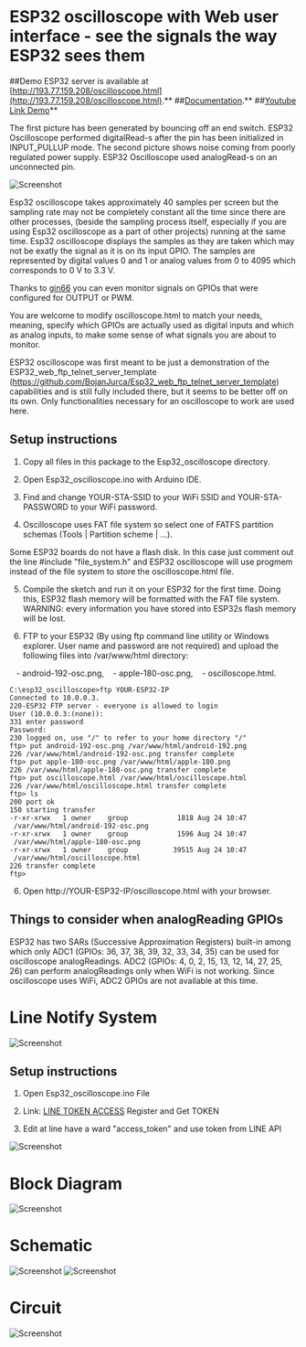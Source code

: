 # ESP32 oscilloscope with Web user interface - see the signals the way ESP32 sees them

##Demo ESP32 server is available at [http://193.77.159.208/oscilloscope.html](http://193.77.159.208/oscilloscope.html).**
##[Documentation](https://docs.google.com/document/d/1AitccX-BwlRkkfwtdfV8JNOcwgnfMa54WH-z18vsoew/edit?usp=sharing).**
##[Youtube Link Demo](https://youtu.be/qkOVh8rKGx4)**

The first picture has been generated by bouncing off an end switch. ESP32 Oscilloscope performed digitalRead-s after the pin has been initialized in INPUT_PULLUP mode. The second picture shows noise coming from poorly regulated power supply. ESP32 Oscilloscope used analogRead-s on an unconnected pin.


![Screenshot](oscilloscope.png)


Esp32 oscilloscope takes approximately 40 samples per screen but the sampling rate may not be completely constant all the time since there are other processes, (beside the sampling process itself, especially if you are using Esp32 oscilloscope as a part of other projects) running at the same time. Esp32 oscilloscope displays the samples as they are taken which may not be exatly the signal as it is on its input GPIO. The samples are represented by digital values 0 and 1 or analog values from 0 to 4095 which corresponds to 0 V to 3.3 V.


Thanks to [gin66](https://github.com/BojanJurca/Esp32_oscilloscope/issues/19) you can even monitor signals on GPIOs that were configured for OUTPUT or PWM.



You are welcome to modify oscilloscope.html to match your needs, meaning, specify which GPIOs are actually used as digital inputs and which as analog inputs, to make some sense of what signals you are about to monitor.


ESP32 oscilloscope was first meant to be just a demonstration of the ESP32_web_ftp_telnet_server_template (https://github.com/BojanJurca/Esp32_web_ftp_telnet_server_template) capabilities and is still fully included there, but it seems to be
better off on its own. Only functionalities necessary for an oscilloscope to work are used here.


## Setup instructions

1. Copy all files in this package to the Esp32_oscilloscope directory.

2. Open Esp32_oscilloscope.ino with Arduino IDE.

3. Find and change YOUR-STA-SSID to your WiFi SSID and YOUR-STA-PASSWORD to your WiFi password.

4. Oscilloscope uses FAT file system so select one of FATFS partition schemas (Tools | Partition scheme | ...).

Some ESP32 boards do not have a flash disk. In this case just comment out the line #include "file_system.h" and ESP32 oscilloscope will use progmem instead of the file system to store the oscilloscope.html file.

5. Compile the sketch and run it on your ESP32 for the first time. Doing this, ESP32 flash memory will be formatted with the FAT file system. WARNING: every information you have stored into ESP32s flash memory will be lost.

6. FTP to your ESP32 (By using ftp command line utility or Windows explorer. User name and password are not required) and upload the following files into /var/www/html directory:

   - android-192-osc.png,
   - apple-180-osc.png,
   - oscilloscope.html.

```
C:\esp32_oscilloscope>ftp YOUR-ESP32-IP
Connected to 10.0.0.3.
220-ESP32 FTP server - everyone is allowed to login
User (10.0.0.3:(none)):
331 enter password
Password:
230 logged on, use "/" to refer to your home directory "/"
ftp> put android-192-osc.png /var/www/html/android-192.png
226 /var/www/html/android-192-osc.png transfer complete
ftp> put apple-180-osc.png /var/www/html/apple-180.png
226 /var/www/html/apple-180-osc.png transfer complete
ftp> put oscilloscope.html /var/www/html/oscilloscope.html
226 /var/www/html/oscilloscope.html transfer complete
ftp> ls
200 port ok
150 starting transfer
-r-xr-xrwx   1 owner    group            1818 Aug 24 10:47      /var/www/html/android-192-osc.png
-r-xr-xrwx   1 owner    group            1596 Aug 24 10:47      /var/www/html/apple-180-osc.png
-r-xr-xrwx   1 owner    group           39515 Aug 24 10:47      /var/www/html/oscilloscope.html
226 transfer complete
ftp>
```

6. Open http://YOUR-ESP32-IP/oscilloscope.html with your browser.


## Things to consider when analogReading GPIOs

ESP32 has two SARs (Successive Approximation Registers) built-in among which only ADC1 (GPIOs: 36, 37, 38, 39, 32, 33, 34, 35) can be used for oscilloscope analogReadings. ADC2 (GPIOs: 4, 0, 2, 15, 13, 12, 14, 27, 25, 26) can perform analogReadings only when WiFi is not working. Since oscilloscope uses WiFi, ADC2 GPIOs are not available at this time.

# Line Notify System

![Screenshot](linenoti.png)

## Setup instructions

1. Open Esp32_oscilloscope.ino File 

2. Link: [LINE TOKEN ACCESS](https://notify-bot.line.me/en/) Register and Get TOKEN

3. Edit at line have a ward "access_token" and use token from LINE API 

![Screenshot](linenotify.png)

# Block Diagram

![Screenshot](BlockDiagram.png)

# Schematic

![Screenshot](schema.png)
![Screenshot](screen.png)

# Circuit

![Screenshot](circuit.png)

